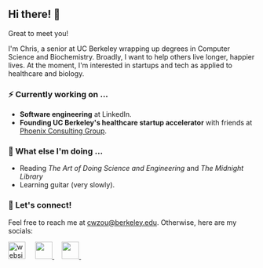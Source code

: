 ## Hi there! 👋

Great to meet you!

I'm Chris, a senior at UC Berkeley wrapping up degrees in Computer Science and Biochemistry. Broadly, I want to help others live longer, happier lives. At the moment, I'm interested in startups and tech as applied to healthcare and biology.

### ⚡  Currently working on ...
- **Software engineering** at LinkedIn.
- **Founding UC Berkeley's healthcare startup accelerator** with friends at [Phoenix Consulting Group](https://phoenix.berkeley.edu).

### 🌱  What else I'm doing ...
- Reading _The Art of Doing Science and Engineering_ and _The Midnight Library_
- Learning guitar (very slowly).

### 💬  Let's connect!
Feel free to reach me at cwzou@berkeley.edu. Otherwise, here are my socials:

<p float="left">
  <a href="https://chriswzou.github.io">
<img src="https://user-images.githubusercontent.com/44085112/124795629-3b30d100-df1e-11eb-8a61-896e3d73d149.png"
     width=35
     height=35
     alt="website"
/></a>
  &nbsp; &nbsp;
  <a href="https://linkedin.com/in/chriswzou">
<img src="https://user-images.githubusercontent.com/44085112/124795783-6d423300-df1e-11eb-928e-5b0580351e86.png"
     width=35
     height=35
/>
  </a>
  &nbsp; &nbsp;
  <a href="https://twitter.com/chriswzou">
<img src="https://user-images.githubusercontent.com/44085112/124795861-86e37a80-df1e-11eb-8285-f61171f6f0c3.png"
     width=35
     height=35
/>
  </a>
  &nbsp; &nbsp;
</p>


